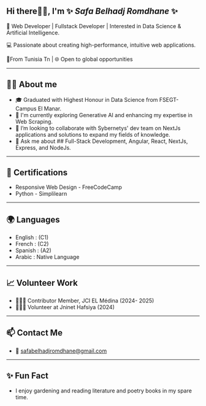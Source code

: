 

## Hi there👋🏽, I'm ✨ _Safa Belhadj Romdhane_ ✨ 

<!--
**safabelhadjromdhane/safabelhadjromdhane** is a ✨ _special_ ✨ repository because its `README.md` (this file) appears on your GitHub profile.

Here are some ideas to get you started:

- 🔭 I’m currently working on ...
- 🌱 I’m currently learning ...
- 👯 I’m looking to collaborate on ...
- 🤔 I’m looking for help with ...
- 💬 Ask me about ... 
- 📫 How to reach me: ...
- 😄 Pronouns: ...
- ⚡ Fun fact: ...
--> 
 🚀 Web Developer | Fullstack Developer | Interested in Data Science & Artificial 
 Intelligence.

 💻 Passionate about creating high-performance, intuitive web applications.

 📍From  Tunisia Tn | 🌐 Open to global opportunities 

--------------------------------------------------------------------------------------
  👧🏽 About me
----------------------------------------------------------------------------------------

- 🎓 Graduated with Highest Honour in Data Science from FSEGT- Campus El Manar.
- 🌱 I'm currently exploring Generative AI and enhancing my expertise in Web Scraping.
-  👯 I’m looking to collaborate with Sybernetys' dev team on NextJs applications and solutions to expand my fields of knowledge.
- 💬 Ask me about ## Full-Stack Development, Angular, React, NextJs, Express, and NodeJs.

--------------------------------------------------------------------------------------
📜 Certifications
--------------------------------------------------------------------------------------
  
 - Responsive Web Design - FreeCodeCamp
 - Python - Simplilearn

----------------------------------------------------------------------------------------
 🌍 Languages
----------------------------------------------------------------------------------------

 - English  : (C1)
 -  French  : (C2)
 -  Spanish : (A2)
 -  Arabic  : Native Language
    
---------------------------------------------------------------------------------------
   📈 Volunteer Work
---------------------------------------------------------------------------------------

  - 🙋🏽‍♀️ Contributor Member, JCI EL Médina (2024- 2025)
  - 🙋🏽‍♀️ Volunteer at Jninet Hafsiya (2024)

---------------------------------------------------------------------------------------
   📫 Contact Me
---------------------------------------------------------------------------------------

- 📧 safabelhadjromdhane@gmail.com
  
----------------------------------------------------------------------------------------
 ✨ Fun Fact
----------------------------------------------------------------------------------------
 
   * I enjoy gardening and reading literature and poetry books in my spare time.
